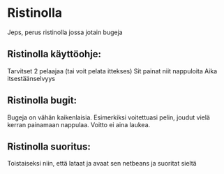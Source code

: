 Ristinolla
==========

Jeps, perus ristinolla jossa jotain bugeja

Ristinolla käyttöohje:
----------------------
Tarvitset 2 pelaajaa (tai voit pelata ittekses)
Sit painat niit nappuloita
Aika itsestäänselvyys

Ristinolla bugit:
----------------------
Bugeja on vähän kaikenlaisia.
Esimerkiksi voitettuasi pelin, joudut vielä kerran painamaan nappulaa.
Voitto ei aina laukea.

Ristinolla suoritus:
--------------------
Toistaiseksi niin, että lataat ja avaat sen netbeans ja suoritat sieltä